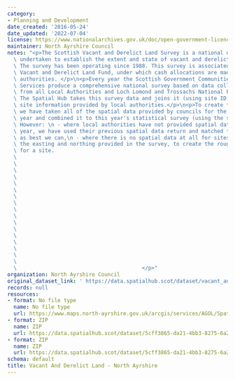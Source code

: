 ```yaml
---
category:
- Planning and Development
date_created: '2016-05-24'
date_updated: '2022-07-04'
license: https://www.nationalarchives.gov.uk/doc/open-government-licence/version/3/
maintainer: North Ayrshire Council
notes: "<p>The Scottish Vacant and Derelict Land Survey is a national data collection\
  \ undertaken to establish the extent and state of vacant and derelict land in Scotland.\
  \ The survey has been operating since 1988. This survey is associated with the Scottish\
  \ Vacant and Derelict Land Fund, under which cash allocations are made to local\
  \ authorities. </p>\n<p>Every year the Scottish Government Communities Analytical\
  \ Services produce a comprehensive national survey based on data collected and processed\
  \ from all Local Authorities and Loch Lomond and Trossachs National Park Authority.\
  \ The Spatial Hub takes this survey data and joins it (using site ID) to the polygon\
  \ site information provided by local authorities.</p>\n<p>To create this dataset\
  \ we have taken all of the spatial data provided by councils for the current survey\
  \ year and combined it to this year's statistical survey (using the site reference).\
  \ However: \n - where local authorities have not provided spatial data for the current\
  \ year, we have used their previous spatial data return and matched the survey data\
  \ as best we can,\n - where there is no spatial data at all for sites we have buffered\
  \ the easting and northing provided in the survey, to create the rough polygon area\
  \ for a site.                                                                  \
  \                                                                              \
  \                                                                              \
  \                                                                              \
  \                                                                              \
  \                                                                              \
  \                                                                              \
  \                                                                              \
  \                                                                              \
  \                                                                              \
  \                                                                              \
  \                                                                              \
  \                                                                              \
  \                                                                              \
  \                                                                              \
  \                                                                              \
  \                                                                              \
  \                                                                              \
  \                                        </p>"
organization: North Ayrshire Council
original_dataset_link: ' https://data.spatialhub.scot/dataset/vacant_and_derelict_land-na'
records: null
resources:
- format: No file type
  name: No file type
  url: https://www.maps.north-ayrshire.gov.uk/arcgis/services/AGOL/Spatial_Hub/MapServer/WFSServer?request=GetCapabilities&service=WFS
- format: ZIP
  name: ZIP
  url: https://data.spatialhub.scot/dataset/5cff3865-da21-4bb3-8275-6a2ba288740a/resource/42a0742e-74b3-4be2-9889-8f400a0ae90e/download/20200929_vdl_by_la_na.zip
- format: ZIP
  name: ZIP
  url: https://data.spatialhub.scot/dataset/5cff3865-da21-4bb3-8275-6a2ba288740a/resource/3503a4c9-75dd-4a50-a462-5c70106be863/download/northayrshire_2020.zip
schema: default
title: Vacant And Derelict Land - North Ayrshire
---
```

